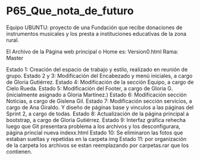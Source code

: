 # P65_Que_nota_de_futuro 
Equipo UBUNTU: proyecto de una Fundación que recibe donaciones de instrumentos musicales y los presta a instituciones educativas de la zona rural.

El Archivo de la Página web principal o Home es: Version0.html  Rama: Master

Estado 1: Creación del espacio de trabajo y estilo, realizado en reunión de grupo.
Estado 2 y 3: Modificación del Encabezado y menú iniciales, a cargo de Gloria Gutiérrez.
Estado 4: Modificación de la sección Equipo, a cargo de Cielo Rueda.
Estado 5: Modificación del Footer, a cargo de Gloria G. (inicialmente asignado a Gloria Martínez.)
Estado 6: Modificación sección Noticias, a cargo de Gislena Gil.
Estado 7: Modificación sección servicios, a cargo de Ana Giraldo. Y diseño de páginas base y vinculos a las páginas del Sprint 2, a cargo de todas. 
Estado 8: Actualización de la página principal a bootstrap, a cargo de Gloria Gutiérrez.
Estado 9: Interfaz gráfica rehecha luego que Git presentara problema a los archivos y los desconfigurara, página princial nueva indexx.html
Estado 10: Se eliminaron las fotos que estaban sueltas y repetidas en la carpeta img
Estado 11: por organización de la carpeta los archivos se estan reemplazando por carpetas.rar que los contienen.
